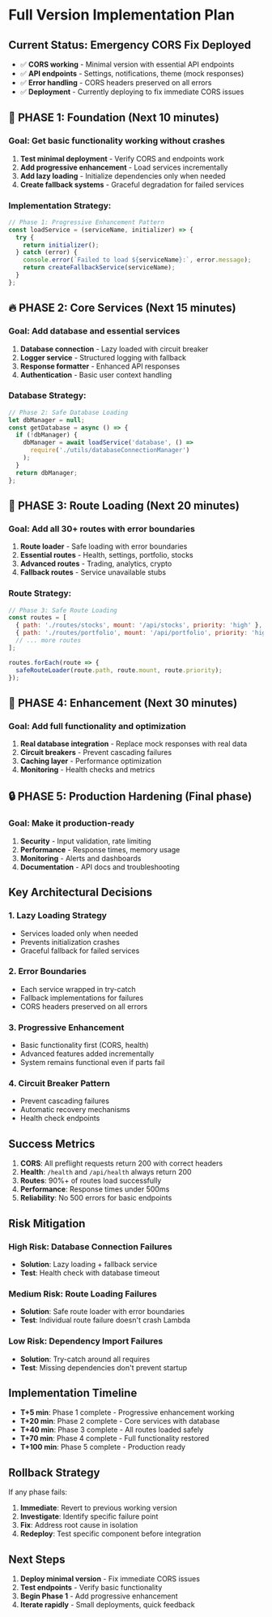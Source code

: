 # Full Version Implementation Plan

## Current Status: Emergency CORS Fix Deployed
- ✅ **CORS working** - Minimal version with essential API endpoints 
- ✅ **API endpoints** - Settings, notifications, theme (mock responses)
- ✅ **Error handling** - CORS headers preserved on all errors
- ✅ **Deployment** - Currently deploying to fix immediate CORS issues

## 🎯 PHASE 1: Foundation (Next 10 minutes)
### Goal: Get basic functionality working without crashes

1. **Test minimal deployment** - Verify CORS and endpoints work
2. **Add progressive enhancement** - Load services incrementally
3. **Add lazy loading** - Initialize dependencies only when needed
4. **Create fallback systems** - Graceful degradation for failed services

### Implementation Strategy:
```javascript
// Phase 1: Progressive Enhancement Pattern
const loadService = (serviceName, initializer) => {
  try {
    return initializer();
  } catch (error) {
    console.error(`Failed to load ${serviceName}:`, error.message);
    return createFallbackService(serviceName);
  }
};
```

## 🔥 PHASE 2: Core Services (Next 15 minutes)
### Goal: Add database and essential services

1. **Database connection** - Lazy loaded with circuit breaker
2. **Logger service** - Structured logging with fallback
3. **Response formatter** - Enhanced API responses
4. **Authentication** - Basic user context handling

### Database Strategy:
```javascript
// Phase 2: Safe Database Loading
let dbManager = null;
const getDatabase = async () => {
  if (!dbManager) {
    dbManager = await loadService('database', () => 
      require('./utils/databaseConnectionManager')
    );
  }
  return dbManager;
};
```

## 🚀 PHASE 3: Route Loading (Next 20 minutes)
### Goal: Add all 30+ routes with error boundaries

1. **Route loader** - Safe loading with error boundaries
2. **Essential routes** - Health, settings, portfolio, stocks
3. **Advanced routes** - Trading, analytics, crypto
4. **Fallback routes** - Service unavailable stubs

### Route Strategy:
```javascript
// Phase 3: Safe Route Loading
const routes = [
  { path: './routes/stocks', mount: '/api/stocks', priority: 'high' },
  { path: './routes/portfolio', mount: '/api/portfolio', priority: 'high' },
  // ... more routes
];

routes.forEach(route => {
  safeRouteLoader(route.path, route.mount, route.priority);
});
```

## 🎨 PHASE 4: Enhancement (Next 30 minutes)
### Goal: Add full functionality and optimization

1. **Real database integration** - Replace mock responses with real data
2. **Circuit breakers** - Prevent cascading failures
3. **Caching layer** - Performance optimization
4. **Monitoring** - Health checks and metrics

## 🔒 PHASE 5: Production Hardening (Final phase)
### Goal: Make it production-ready

1. **Security** - Input validation, rate limiting
2. **Performance** - Response times, memory usage
3. **Monitoring** - Alerts and dashboards
4. **Documentation** - API docs and troubleshooting

## Key Architectural Decisions

### 1. **Lazy Loading Strategy**
- Services loaded only when needed
- Prevents initialization crashes
- Graceful fallback for failed services

### 2. **Error Boundaries**
- Each service wrapped in try-catch
- Fallback implementations for failures
- CORS headers preserved on all errors

### 3. **Progressive Enhancement**
- Basic functionality first (CORS, health)
- Advanced features added incrementally
- System remains functional even if parts fail

### 4. **Circuit Breaker Pattern**
- Prevent cascading failures
- Automatic recovery mechanisms
- Health check endpoints

## Success Metrics

1. **CORS**: All preflight requests return 200 with correct headers
2. **Health**: `/health` and `/api/health` always return 200
3. **Routes**: 90%+ of routes load successfully
4. **Performance**: Response times under 500ms
5. **Reliability**: No 500 errors for basic endpoints

## Risk Mitigation

### High Risk: Database Connection Failures
- **Solution**: Lazy loading + fallback service
- **Test**: Health check with database timeout

### Medium Risk: Route Loading Failures  
- **Solution**: Safe route loader with error boundaries
- **Test**: Individual route failure doesn't crash Lambda

### Low Risk: Dependency Import Failures
- **Solution**: Try-catch around all requires
- **Test**: Missing dependencies don't prevent startup

## Implementation Timeline

- **T+5 min**: Phase 1 complete - Progressive enhancement working
- **T+20 min**: Phase 2 complete - Core services with database
- **T+40 min**: Phase 3 complete - All routes loaded safely
- **T+70 min**: Phase 4 complete - Full functionality restored
- **T+100 min**: Phase 5 complete - Production ready

## Rollback Strategy

If any phase fails:
1. **Immediate**: Revert to previous working version
2. **Investigate**: Identify specific failure point
3. **Fix**: Address root cause in isolation
4. **Redeploy**: Test specific component before integration

## Next Steps

1. **Deploy minimal version** - Fix immediate CORS issues
2. **Test endpoints** - Verify basic functionality
3. **Begin Phase 1** - Add progressive enhancement
4. **Iterate rapidly** - Small deployments, quick feedback